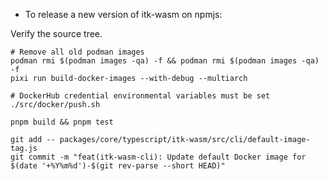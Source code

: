 - To release a new version of itk-wasm on npmjs:

Verify the source tree.

```
# Remove all old podman images
podman rmi $(podman images -qa) -f && podman rmi $(podman images -qa) -f
pixi run build-docker-images --with-debug --multiarch

# DockerHub credential environmental variables must be set
./src/docker/push.sh

pnpm build && pnpm test

git add -- packages/core/typescript/itk-wasm/src/cli/default-image-tag.js
git commit -m "feat(itk-wasm-cli): Update default Docker image for $(date '+%Y%m%d')-$(git rev-parse --short HEAD)"
```
